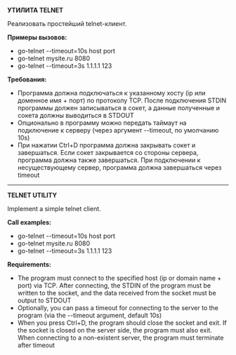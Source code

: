 <p><b>УТИЛИТА TELNET</b></p>
<p>Реализовать простейший telnet-клиент.</p>
<p><b>Примеры вызовов:</b></p>
<ul>
    <li>go-telnet --timeout=10s host port</li>
    <li>go-telnet mysite.ru 8080</li>
    <li>go-telnet --timeout=3s 1.1.1.1 123</li>
</ul>
<p><b>Требования:</b></p>
<ul>
    <li>Программа должна подключаться к указанному хосту (ip или доменное имя + порт) по протоколу TCP. После подключения STDIN программы должен записываться в сокет, а данные полученные и сокета должны выводиться в STDOUT</li>
    <li>Опционально в программу можно передать таймаут на подключение к серверу (через аргумент --timeout, по умолчанию 10s)</li>
    <li>При нажатии Ctrl+D программа должна закрывать сокет и завершаться. Если сокет закрывается со стороны сервера, программа должна также завершаться. При подключении к несуществующему сервер, программа должна завершаться через timeout</li>
</ul>

<hr>
<p><b>TELNET UTILITY</b></p>
<p>Implement a simple telnet client.</p>
<p><b>Call examples:</b></p>
<ul>
    <li>go-telnet --timeout=10s host port</li>
    <li>go-telnet mysite.ru 8080</li>
    <li>go-telnet --timeout=3s 1.1.1.1 123</li>
</ul>
<p><b>Requirements:</b></p>
<ul>
    <li>The program must connect to the specified host (ip or domain name + port) via TCP. After connecting, the STDIN of the program must be written to the socket, and the data received from the socket must be output to STDOUT</li>
    <li>Optionally, you can pass a timeout for connecting to the server to the program (via the --timeout argument, default 10s)</li>
    <li>When you press Ctrl+D, the program should close the socket and exit. If the socket is closed on the server side, the program must also exit. When connecting to a non-existent server, the program must terminate after timeout</li>
</ul>